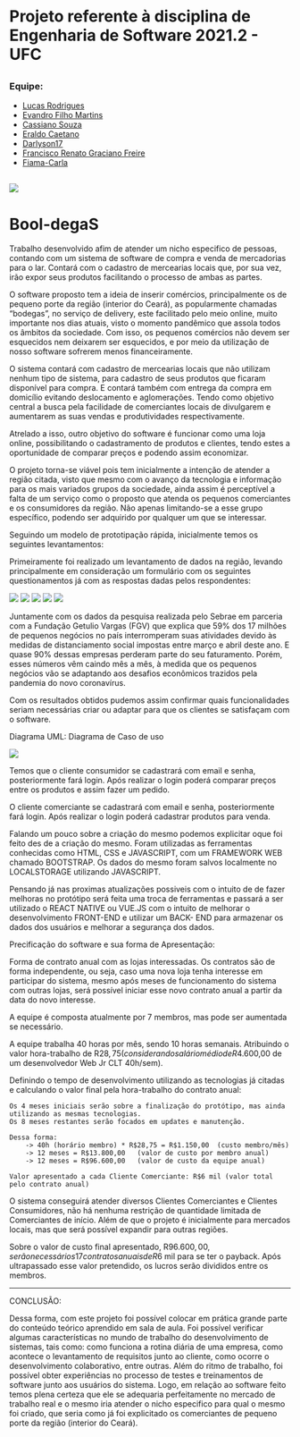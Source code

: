 # Projeto referente à disciplina de Engenharia de Software 2021.2 - UFC

##

### Equipe:
- [Lucas Rodrigues](https://github.com/LucasRodriguesdaSilva)
- [Evandro Filho Martins](https://github.com/martinsevandro)
- [Cassiano Souza](https://github.com/ciano123)
- [Eraldo Caetano](https://github.com/eraldocaetanoo)
- [Darlyson17](https://github.com/Darlyson17)
- [Francisco Renato Graciano Freire](https://github.com/RenatoGFreire)
- [Fiama-Carla](https://github.com/Fiama-Carla)

##

<img src="https://github.com/ciano123/Bool-degaS/blob/main/imagens/banner-booldegas.jpg"/>

# Bool-degaS
Trabalho desenvolvido afim de atender um nicho especifico de pessoas, contando com um sistema de software de compra e venda de mercadorias para o lar. Contará com o cadastro de mercearias locais que, por sua vez, irão expor seus produtos facilitando o processo de ambas as partes.

O software proposto tem a ideia de inserir comércios, principalmente os de pequeno porte da região (interior do Ceará), as popularmente chamadas “bodegas”, no serviço de delivery, este facilitado pelo meio online, muito importante nos dias atuais, visto o momento pandêmico que assola todos os âmbitos da sociedade. Com isso, os pequenos comércios não devem ser esquecidos nem deixarem ser esquecidos, e por meio da utilização de nosso software sofrerem menos financeiramente.

O sistema contará com cadastro de mercearias locais que não utilizam nenhum tipo de sistema, para cadastro de seus produtos que ficaram disponível para compra. E contará também com entrega da compra em domicílio evitando deslocamento e aglomerações. Tendo como objetivo central a busca pela facilidade de comerciantes locais de divulgarem e aumentarem as suas vendas e produtividades respectivamente.

Atrelado a isso, outro objetivo do software é funcionar como uma loja online, possibilitando o cadastramento de produtos e clientes, tendo estes a oportunidade de comparar preços e podendo assim economizar.

O projeto torna-se viável pois tem inicialmente a intenção de atender a região citada, visto que mesmo com o avanço da tecnologia e informação para os mais variados grupos da sociedade, ainda assim é perceptível a falta de um serviço como o proposto que atenda os pequenos comerciantes e os consumidores da região. Não apenas limitando-se a esse grupo específico, podendo ser adquirido por qualquer um que se interessar.

Seguindo um modelo de prototipação rápida, inicialmente temos os seguintes levantamentos:

Primeiramente foi realizado um levantamento de dados na região, levando principalmente em consideração um formulário com os seguintes questionamentos já com as respostas dadas pelos respondentes:

<img src="https://github.com/ciano123/Bool-degaS/blob/main/imagens/imagemformulario1.png"/>

<img src="https://github.com/ciano123/Bool-degaS/blob/main/imagens/imagemformulario2.png"/>

<img src="https://github.com/ciano123/Bool-degaS/blob/main/imagens/imagemformulario3.png"/>

<img src="https://github.com/ciano123/Bool-degaS/blob/main/imagens/imagemformulario4.png"/>

<img src="https://github.com/ciano123/Bool-degaS/blob/main/imagens/imagemformulario5.png"/>


Juntamente com os dados da pesquisa realizada pelo Sebrae em parceria com a Fundação Getulio Vargas (FGV) que explica que 59% dos 17 milhões de pequenos negócios no país interromperam suas atividades devido às medidas de distanciamento social impostas entre março e abril deste ano. E quase 90% dessas empresas perderam parte do seu faturamento. 
Porém, esses números vêm caindo mês a mês, à medida que os pequenos negócios vão se adaptando aos desafios econômicos trazidos pela pandemia do novo coronavírus.

Com os resultados obtidos pudemos assim confirmar quais funcionalidades seriam necessárias criar ou adaptar para que os clientes se satisfaçam com o software.

Diagrama UML: Diagrama de Caso de uso

<img src="https://github.com/ciano123/Bool-degaS/blob/main/imagens/Bool-degaS-Diagram.drawio.png"/>

Temos que o cliente consumidor se cadastrará com email e senha, posteriormente fará login. Após realizar o login poderá comparar preços entre os produtos e assim fazer um pedido.

O cliente comerciante se cadastrará com email e senha, posteriormente fará login. Após realizar o login poderá cadastrar produtos para venda.

Falando um pouco sobre a criação do mesmo podemos explicitar oque foi feito des de a criação do mesmo. Foram utilizadas as ferramentas conhecidas como HTML, CSS e JAVASCRIPT, com um FRAMEWORK WEB chamado BOOTSTRAP. Os dados do mesmo foram salvos localmente no LOCALSTORAGE utilizando JAVASCRIPT. 

Pensando já nas proximas atualizações possiveis com o intuito de de fazer melhoras no protótipo será feita uma troca de ferramentas e passará a ser utilizado o REACT NATIVE ou VUE.JS com o intuito de melhorar o desenvolvimento FRONT-END e utilizar um BACK- END para armazenar os dados dos usuários e melhorar a segurança dos dados.

Precificação do software e sua forma de Apresentação:

Forma de contrato anual com as lojas interessadas.
Os contratos são de forma independente, ou seja, caso uma nova loja tenha interesse em participar do sistema, mesmo após meses de funcionamento do sistema com outras lojas, será possível iniciar esse novo contrato anual a partir da data do novo interesse.

A equipe é composta atualmente por 7 membros, mas pode ser aumentada se necessário.

A equipe trabalha 40 horas por mês, sendo 10 horas semanais.
Atribuindo o valor hora-trabalho de R$28,75 (considerando salário médio de R$4.600,00 de um desenvolvedor Web Jr CLT 40h/sem).

Definindo o tempo de desenvolvimento utilizando as tecnologias já citadas e calculando o valor final pela hora-trabalho do contrato anual:
    
    Os 4 meses iniciais serão sobre a finalização do protótipo, mas ainda utilizando as mesmas tecnologias. 
    Os 8 meses restantes serão focados em updates e manutenção.

    Dessa forma:
        -> 40h (horário membro) * R$28,75 = R$1.150,00  (custo membro/mês)   
        -> 12 meses = R$13.800,00   (valor de custo por membro anual)
        -> 12 meses = R$96.600,00   (valor de custo da equipe anual)

    Valor apresentado a cada Cliente Comerciante: R$6 mil (valor total pelo contrato anual)

O sistema conseguirá atender diversos Clientes Comerciantes e Clientes Consumidores, não há nenhuma restrição de quantidade limitada de Comerciantes de início. Além de que o projeto é inicialmente para mercados locais, mas que será possível expandir para outras regiões.

Sobre o valor de custo final apresentado, R$96.600,00, serão necessários 17 contratos anuais de R$6 mil para se ter o payback. Após ultrapassado esse valor pretendido, os lucros serão divididos entre os membros.

---

CONCLUSÃO:

Dessa forma, com este projeto foi possível colocar em prática grande parte do conteúdo teórico aprendido em sala de aula. Foi possível verificar algumas características no
mundo de trabalho do desenvolvimento de sistemas, tais como: como funciona a
rotina diária de uma empresa, como acontece o levantamento de requisitos junto ao
cliente, como ocorre o desenvolvimento colaborativo, entre outras. Além do ritmo de
trabalho, foi possível obter experiências no processo de testes e treinamentos de software junto
aos usuários do sistema. Logo, em relação ao software feito temos plena certeza que ele se adequaria perfeitamente no mercado de trabalho real e o mesmo iria atender o nicho especifico para qual o mesmo foi criado, que seria como já foi explicitado os comerciantes de pequeno porte da região (interior do Ceará).

